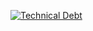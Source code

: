 

[![Technical Debt](http://localhost:9000/api/project_badges/measure?project=expense-report&metric=software_quality_maintainability_remediation_effort&token=sqb_2a7f83defa4f69aab4c1a11e94eb5d9465eddd33)](http://localhost:9000/dashboard?id=expense-report)

